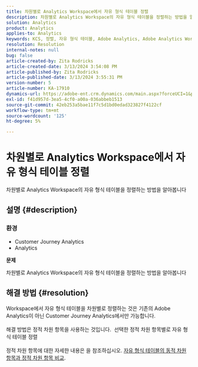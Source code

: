 ```yaml
---
title: 차원별로 Analytics Workspace에서 자유 형식 테이블 정렬
description: 차원별로 Analytics Workspace의 자유 형식 테이블을 정렬하는 방법을 알아봅니다
solution: Analytics
product: Analytics
applies-to: Analytics
keywords: KCS, 정렬, 자유 형식 테이블, Adobe Analytics, Adobe Analytics Workspace, 차원, 방법
resolution: Resolution
internal-notes: null
bug: false
article-created-by: Zita Rodricks
article-created-date: 3/13/2024 3:54:08 PM
article-published-by: Zita Rodricks
article-published-date: 3/13/2024 3:55:31 PM
version-number: 5
article-number: KA-17910
dynamics-url: https://adobe-ent.crm.dynamics.com/main.aspx?forceUCI=1&pagetype=entityrecord&etn=knowledgearticle&id=3bd143e9-51e1-ee11-904d-6045bd0065b6
exl-id: f41d957d-3ea5-4cf0-a00a-036abbeb1513
source-git-commit: 42eb253a5bae11f7c5d1bd0edad323827f4122cf
workflow-type: tm+mt
source-wordcount: '125'
ht-degree: 5%

---
```


# 차원별로 Analytics Workspace에서 자유 형식 테이블 정렬


차원별로 Analytics Workspace의 자유 형식 테이블을 정렬하는 방법을 알아봅니다

## 설명 {#description}


### <b>환경</b>

- Customer Journey Analytics
- Analytics




<b>문제</b>

차원별로 Analytics Workspace의 자유 형식 테이블을 정렬하는 방법을 알아봅니다


## 해결 방법 {#resolution}

Workspace에서 자유 형식 테이블을 차원별로 정렬하는 것은 기존의 Adobe Analytics이 아닌 Customer Journey Analytics에서만 가능합니다.<br> <br>해결 방법은 정적 차원 항목을 사용하는 것입니다.  선택한 정적 차원 항목별로 자유 형식 테이블 정렬<br> <br>정적 차원 항목에 대한 자세한 내용은 을 참조하십시오. [자유 형식 테이블의 동적 차원 항목과 정적 차원 항목 비교](https://experienceleague.adobe.com/docs/analytics/analyze/analysis-workspace/visualizations/freeform-table/column-row-settings/manual-vs-dynamic-rows.html?lang=en).
